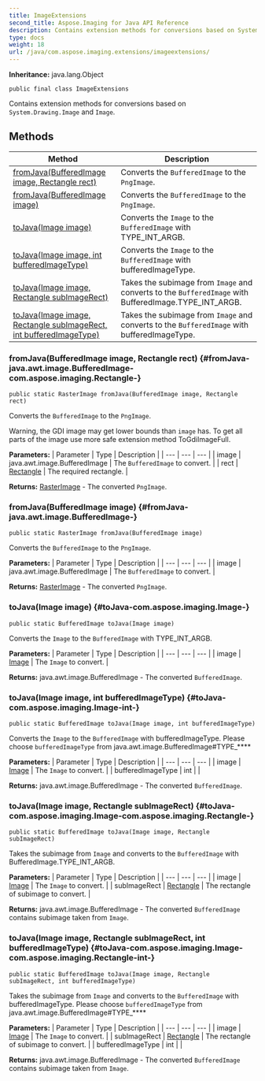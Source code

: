 ```yaml
---
title: ImageExtensions
second_title: Aspose.Imaging for Java API Reference
description: Contains extension methods for conversions based on System.Drawing.Image and Image.
type: docs
weight: 18
url: /java/com.aspose.imaging.extensions/imageextensions/
---
```

**Inheritance:**
java.lang.Object
```
public final class ImageExtensions
```

Contains extension methods for conversions based on `System.Drawing.Image` and `Image`.
## Methods

| Method | Description |
| --- | --- |
| [fromJava(BufferedImage image, Rectangle rect)](#fromJava-java.awt.image.BufferedImage-com.aspose.imaging.Rectangle-) | Converts the `BufferedImage` to the `PngImage`. |
| [fromJava(BufferedImage image)](#fromJava-java.awt.image.BufferedImage-) | Converts the `BufferedImage` to the `PngImage`. |
| [toJava(Image image)](#toJava-com.aspose.imaging.Image-) | Converts the `Image` to the `BufferedImage` with TYPE\_INT\_ARGB. |
| [toJava(Image image, int bufferedImageType)](#toJava-com.aspose.imaging.Image-int-) | Converts the `Image` to the `BufferedImage` with bufferedImageType. |
| [toJava(Image image, Rectangle subImageRect)](#toJava-com.aspose.imaging.Image-com.aspose.imaging.Rectangle-) | Takes the subimage from `Image` and converts to the `BufferedImage` with BufferedImage.TYPE\_INT\_ARGB. |
| [toJava(Image image, Rectangle subImageRect, int bufferedImageType)](#toJava-com.aspose.imaging.Image-com.aspose.imaging.Rectangle-int-) | Takes the subimage from `Image` and converts to the `BufferedImage` with bufferedImageType. |
### fromJava(BufferedImage image, Rectangle rect) {#fromJava-java.awt.image.BufferedImage-com.aspose.imaging.Rectangle-}
```
public static RasterImage fromJava(BufferedImage image, Rectangle rect)
```


Converts the `BufferedImage` to the `PngImage`.

Warning, the GDI image may get lower bounds than `image` has. To get all parts of the image use more safe extension method ToGdiImageFull.

**Parameters:**
| Parameter | Type | Description |
| --- | --- | --- |
| image | java.awt.image.BufferedImage | The `BufferedImage` to convert. |
| rect | [Rectangle](../../com.aspose.imaging/rectangle) | The required rectangle. |

**Returns:**
[RasterImage](../../com.aspose.imaging/rasterimage) - The converted `PngImage`.
### fromJava(BufferedImage image) {#fromJava-java.awt.image.BufferedImage-}
```
public static RasterImage fromJava(BufferedImage image)
```


Converts the `BufferedImage` to the `PngImage`.

**Parameters:**
| Parameter | Type | Description |
| --- | --- | --- |
| image | java.awt.image.BufferedImage | The `BufferedImage` to convert. |

**Returns:**
[RasterImage](../../com.aspose.imaging/rasterimage) - The converted `PngImage`.
### toJava(Image image) {#toJava-com.aspose.imaging.Image-}
```
public static BufferedImage toJava(Image image)
```


Converts the `Image` to the `BufferedImage` with TYPE\_INT\_ARGB.

**Parameters:**
| Parameter | Type | Description |
| --- | --- | --- |
| image | [Image](../../com.aspose.imaging/image) | The `Image` to convert. |

**Returns:**
java.awt.image.BufferedImage - The converted `BufferedImage`.
### toJava(Image image, int bufferedImageType) {#toJava-com.aspose.imaging.Image-int-}
```
public static BufferedImage toJava(Image image, int bufferedImageType)
```


Converts the `Image` to the `BufferedImage` with bufferedImageType. Please choose `bufferedImageType` from java.awt.image.BufferedImage\#TYPE\_\*\*\*\*

**Parameters:**
| Parameter | Type | Description |
| --- | --- | --- |
| image | [Image](../../com.aspose.imaging/image) | The `Image` to convert. |
| bufferedImageType | int |  |

**Returns:**
java.awt.image.BufferedImage - The converted `BufferedImage`.
### toJava(Image image, Rectangle subImageRect) {#toJava-com.aspose.imaging.Image-com.aspose.imaging.Rectangle-}
```
public static BufferedImage toJava(Image image, Rectangle subImageRect)
```


Takes the subimage from `Image` and converts to the `BufferedImage` with BufferedImage.TYPE\_INT\_ARGB.

**Parameters:**
| Parameter | Type | Description |
| --- | --- | --- |
| image | [Image](../../com.aspose.imaging/image) | The `Image` to convert. |
| subImageRect | [Rectangle](../../com.aspose.imaging/rectangle) | The rectangle of subimage to convert. |

**Returns:**
java.awt.image.BufferedImage - The converted `BufferedImage` contains subimage taken from `Image`.
### toJava(Image image, Rectangle subImageRect, int bufferedImageType) {#toJava-com.aspose.imaging.Image-com.aspose.imaging.Rectangle-int-}
```
public static BufferedImage toJava(Image image, Rectangle subImageRect, int bufferedImageType)
```


Takes the subimage from `Image` and converts to the `BufferedImage` with bufferedImageType. Please choose `bufferedImageType` from java.awt.image.BufferedImage\#TYPE\_\*\*\*\*

**Parameters:**
| Parameter | Type | Description |
| --- | --- | --- |
| image | [Image](../../com.aspose.imaging/image) | The `Image` to convert. |
| subImageRect | [Rectangle](../../com.aspose.imaging/rectangle) | The rectangle of subimage to convert. |
| bufferedImageType | int |  |

**Returns:**
java.awt.image.BufferedImage - The converted `BufferedImage` contains subimage taken from `Image`.
